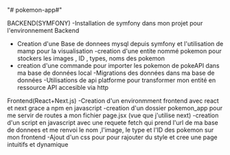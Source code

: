 "# pokemon-app#"

BACKEND(SYMFONY)
-Installation de symfony dans mon projet pour l'environnement Backend 
- Creation d'une Base de donnees mysql depuis symfony et l'utilisation de mamp pour la visualisation
-creation d'une entite nommé pokemon pour stockers les images , ID , types, noms des pokemon
- creation d'une commande pour importer les pokemon de pokeAPI dans ma base de données local
-Migrations des données dans ma base de données 
-Utilisations de api platforme pour transformer mon entité en ressource API accesible via http

Frontend(React+Next.js)
-Creation d'un environmment frontend avec react et next grace a npm en javascript
-creation d'un dossier pokemon_app pour me servir de routes a mon fichier page.jsx (vue que j'utilise next)
-creation d'un script en javascript avec une requete fetch qui prend l'url de ma base de donnees et me renvoi
le nom ,l'image, le type et l'ID des pokemon sur mon frontend 
-Ajout d'un css pour pour rajouter du style et cree une page intuitifs et dynamique
